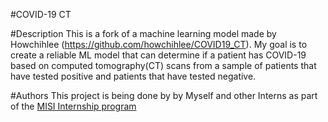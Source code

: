 #COVID-19 CT 

#Description
This is a fork of a machine learning model made by Howchihlee (https://github.com/howchihlee/COVID19_CT).
My goal is to create a reliable ML model that can determine if a patient has COVID-19 based on computed tomography(CT) scans
from a sample of patients that have tested positive and patients that have tested negative.

#Authors
This project is being done by by Myself and other Interns as part of the [MISI Internship program](https://www.misiacademy.tech/)

